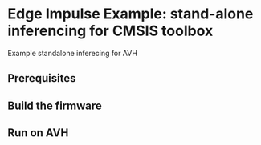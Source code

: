 # Edge Impulse Example: stand-alone inferencing for CMSIS toolbox

Example standalone inferecing for AVH

## Prerequisites

## Build the firmware

## Run on AVH
